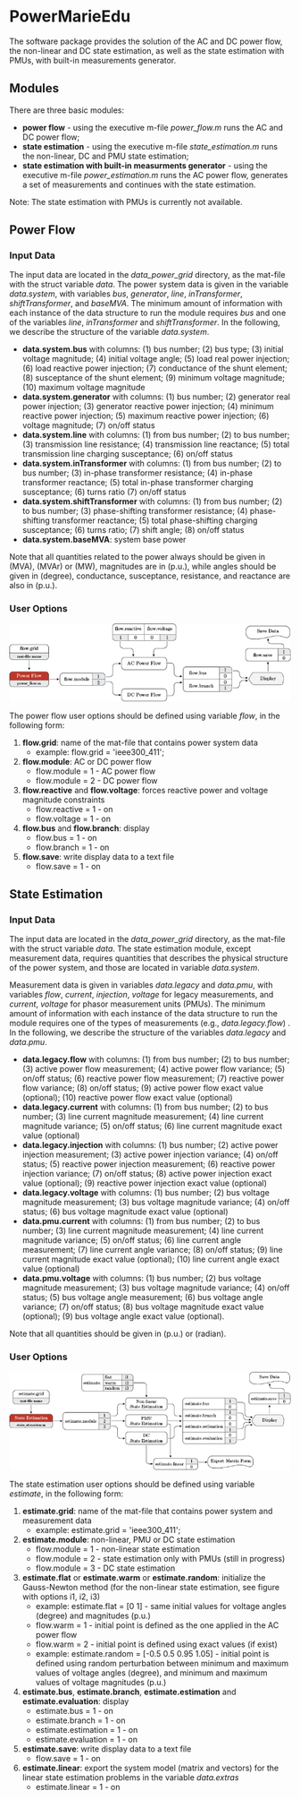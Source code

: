 # PowerMarieEdu

The software package provides the solution of the AC and DC power flow, the non-linear and DC state estimation, as well as the state estimation with PMUs, with built-in measurements generator.

## Modules

There are three basic modules:
   - **power flow** - using the executive m-file *power_flow.m* runs the AC and DC power flow;
   - **state estimation** - using the executive m-file *state_estimation.m* runs the non-linear, DC and PMU state estimation;
   - **state estimation with built-in measurments generator** - using the executive m-file *power_estimation.m* runs the AC power flow, generates a set of measurements and continues with the state estimation.
   
Note: The state estimation with PMUs is currently not available.

## Power Flow
### Input Data

The input data are located in the *data_power_grid* directory, as the mat-file with the struct variable *data*. The power system data is given in the variable *data.system*, with variables *bus*, *generator*, *line*, *inTransformer*, *shiftTransformer*, and *baseMVA*.  The minimum amount of information with each instance of the data structure to run the module requires *bus* and one of the variables *line*, *inTransformer* and *shiftTransformer*. In the following, we describe the structure of the variable *data.system*.
   - **data.system.bus** with columns: (1) bus number; (2) bus type; (3) initial voltage magnitude; (4) initial voltage angle; (5) load real power injection; (6) load reactive power injection; (7) conductance of the shunt element; (8) susceptance of the shunt element; (9) minimum voltage magnitude; (10) maximum voltage magnitude 
   - **data.system.generator** with columns: (1) bus number; (2) generator real power injection; (3) generator reactive power injection; (4) minimum reactive power injection; (5) maximum reactive power injection; (6) voltage magnitude; (7) on/off status
   - **data.system.line** with columns: (1) from bus number; (2) to bus number; (3) transmission line resistance; (4) transmission line reactance; (5) total transmission line charging susceptance; (6) on/off status 
   - **data.system.inTransformer** with columns: (1) from bus number; (2) to bus number; (3) in-phase transformer resistance; (4) in-phase transformer reactance; (5) total in-phase transformer charging susceptance; (6) turns ratio (7) on/off status
   - **data.system.shiftTransformer** with columns: (1) from bus number; (2) to bus number; (3) phase-shifting transformer resistance; (4) phase-shifting transformer reactance; (5) total phase-shifting charging susceptance; (6) turns ratio; (7) shift angle; (8) on/off status 
   - **data.system.baseMVA**: system base power

Note that all quantities related to the power always should be given in (MVA), (MVAr) or (MW), magnitudes are in (p.u.), while angles should be given in (degree), conductance, susceptance, resistance, and reactance are also in (p.u.).

### User Options
<p align="center">
<img src="/doc/figures/power_flow_chart.png" scale="1">
</p>

The power flow user options should be defined using variable *flow*, in the following form:
  1. **flow.grid**: name of the mat-file that contains power system data
      * example: flow.grid = 'ieee300_411';
  2. **flow.module**: AC or DC power flow
      * flow.module = 1 - AC power flow
      * flow.module = 2 - DC power flow
  3. **flow.reactive** and **flow.voltage**: forces reactive power and voltage magnitude constraints
      * flow.reactive = 1 - on
      * flow.voltage = 1 - on      
  4. **flow.bus** and **flow.branch**: display
      * flow.bus = 1 - on      
      * flow.branch = 1 - on        
   5. **flow.save**: write display data to a text file
      * flow.save = 1 - on        
      
## State Estimation
### Input Data
The input data are located in the *data_power_grid* directory, as the mat-file with the struct variable *data*. The state estimation module, except measurement data, requires quantities that describes the physical structure of the power system, and those are located in variable *data.system*.

Measurement data is given in variables *data.legacy* and *data.pmu*, with variables *flow*, *current*, *injection*, *voltage* for legacy measurements, and *current*, *voltage* for phasor measurement units (PMUs). The minimum amount of information with each instance of the data structure to run the module requires one of the types of measurements (e.g., *data.legacy.flow*) . In the following, we describe the structure of the variables *data.legacy* and *data.pmu*.
  - **data.legacy.flow** with columns: (1) from bus number; (2) to bus number; (3) active power flow measurement; (4) active power flow variance; (5) on/off status; (6) reactive power flow measurement; (7) reactive power flow variance; (8) on/off status; (9) active power flow exact value (optional); (10) reactive power flow exact value (optional) 
  - **data.legacy.current** with columns: (1) from bus number; (2) to bus number; (3) line current magnitude measurement; (4) line current magnitude variance; (5) on/off status; (6) line current magnitude exact value (optional)
  - **data.legacy.injection** with columns: (1) bus number; (2) active power injection measurement; (3) active power injection variance; (4) on/off status; (5) reactive power injection measurement; (6) reactive power injection variance; (7) on/off status; (8) active power injection exact value (optional); (9) reactive power injection exact value (optional)   
  - **data.legacy.voltage** with columns: (1) bus number; (2) bus voltage magnitude measurement; (3) bus voltage magnitude variance; (4) on/off status; (6) bus voltage magnitude exact value (optional) 
  - **data.pmu.current** with columns: (1) from bus number; (2) to bus number; (3) line current magnitude measurement; (4) line current magnitude variance; (5) on/off status; (6) line current angle measurement; (7) line current angle variance; (8) on/off status; (9) line current magnitude exact value (optional); (10) line current angle exact value (optional)
  - **data.pmu.voltage** with columns: (1) bus number; (2) bus voltage magnitude measurement; (3) bus voltage magnitude variance; (4) on/off status; (5) bus voltage angle measurement; (6) bus voltage angle variance; (7) on/off status; (8) bus voltage magnitude exact value (optional); (9) bus voltage angle exact value (optional).
  
Note that all quantities should be given in (p.u.) or (radian). 

### User Options
<p align="center">
<img src="/doc/figures/state_estimation_chart.png" scale="1">
</p>

The state estimation user options should be defined using variable *estimate*, in the following form:
  1. **estimate.grid**: name of the mat-file that contains power system and measurement data
      * example: estimate.grid = 'ieee300_411';
  2. **estimate.module**: non-linear, PMU or DC state estimation
      * flow.module = 1 - non-linear state estimation
      * flow.module = 2 - state estimation only with PMUs (still in progress)
      * flow.module = 3 - DC state estimation      
  3. **estimate.flat** or **estimate.warm** or **estimate.random**: initialize the Gauss-Newton method (for the non-linear state estimation, see figure with options i1, i2, i3)
      * example: estimate.flat = [0 1] -  same initial values for voltage angles (degree) and magnitudes (p.u.) 
      * flow.warm = 1 - initial point is defined as the one applied in the AC power flow 
      * flow.warm = 2 - initial point is defined using exact values (if exist) 
      * example: estimate.random = [-0.5 0.5 0.95 1.05] - initial point is defined using random perturbation between minimum and maximum values of voltage angles (degree), and minimum and maximum values of voltage magnitudes (p.u.)     
  4. **estimate.bus**, **estimate.branch**, **estimate.estimation** and **estimate.evaluation**: display
      * estimate.bus = 1 - on      
      * estimate.branch = 1 - on
      * estimate.estimation = 1 - on      
      * estimate.evaluation = 1 - on       
   5. **estimate.save**: write display data to a text file
      * flow.save = 1 - on 
   6. **estimate.linear**: export the system model (matrix and vectors) for the linear state estimation problems in the variable *data.extras*
      * estimate.linear = 1 - on       
